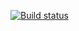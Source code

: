 [![Build status](https://ci.appveyor.com/api/projects/status/u6t41qed564f493l?svg=true)](https://ci.appveyor.com/project/Romankurinov/api-ci)
